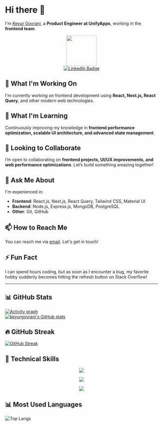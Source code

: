 # Hi there 👋  

I'm [Keyur Govrani](https://github.com/keyurgovrani), a **Product Engineer at UnifyApps**, working in the **frontend team**.  

<div id="header" align="center">
  <img src="https://media.giphy.com/media/qgQUggAC3Pfv687qPC/giphy.gif" width="100">
</div>

<div id="badges" align="center">
  <a href="https://www.linkedin.com/in/keyur-govrani/">
    <img src="https://img.shields.io/badge/LinkedIn-blue?style=for-the-badge&logo=linkedin&logoColor=white" alt="LinkedIn Badge"/>
  </a>
</div>

<div id="counter" align="center">
  <img src="https://komarev.com/ghpvc/?username=keyurgovrani&style=flat-square&color=blue" alt=""/>
</div>

## 🔭 What I'm Working On  

I'm currently working on frontend development using **React, Next.js, React Query**, and other modern web technologies.

## 🌱 What I'm Learning  

Continuously improving my knowledge in **frontend performance optimization, scalable UI architecture, and advanced state management**.

## 🙌 Looking to Collaborate  

I’m open to collaborating on **frontend projects, UI/UX improvements, and web performance optimizations**. Let’s build something amazing together!

## 💬 Ask Me About  

I'm experienced in:  
- **Frontend**: React.js, Next.js, React Query, Tailwind CSS, Material UI  
- **Backend**: Node.js, Express.js, MongoDB, PostgreSQL  
- **Other**: Git, GitHub

## 📫 How to Reach Me  

You can reach me via [email](mailto:keyurgovrani6912@gmail.com). Let's get in touch!

## ⚡ Fun Fact  

I can spend hours coding, but as soon as I encounter a bug, my favorite hobby suddenly becomes hitting the refresh button on Stack Overflow!  

---

## 📊 GitHub Stats  
[![Activity graph](https://github-profile-summary-cards.vercel.app/api/cards/profile-details?username=keyurgovrani&show_icons=true&theme=radical)](https://github.com/keyurgovrani)  
[![keyurgovrani's GitHub stats](https://github-readme-stats.vercel.app/api?username=keyurgovrani&show_icons=true&theme=radical)](https://github.com/keyurgovrani)  

## 🔥 GitHub Streak  

[![GitHub Streak](http://github-readme-streak-stats.herokuapp.com?user=keyurgovrani&theme=github-dark&hide_border=true)](https://git.io/streak-stats)  

## 💼 Technical Skills  

<p align="center">
  <a href="https://skillicons.dev">
    <img src="https://skillicons.dev/icons?i=nextjs,react,materialui,tailwind,js,ts" />
  </a>
</p>

<p align="center">
  <a href="https://skillicons.dev">
    <img src="https://skillicons.dev/icons?i=nodejs,express,mongodb,postgresql" />
  </a>
</p>

<p align="center">
  <a href="https://skillicons.dev">
    <img src="https://skillicons.dev/icons?i=git,github" />
  </a>
</p>

## 📊 Most Used Languages  

![Top Langs](https://github-readme-stats.vercel.app/api/top-langs/?username=keyurgovrani&theme=vision-friendly-dark&show_icons=true&layout=donut)
